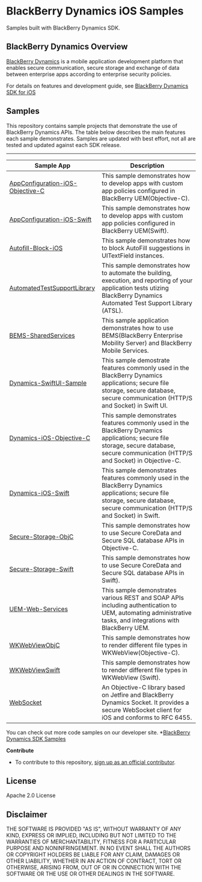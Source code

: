 # BlackBerry Dynamics iOS Samples

Samples built with BlackBerry Dynamics SDK.

## BlackBerry Dynamics Overview
[BlackBerry Dynamics](https://docs.blackberry.com/en/endpoint-management/blackberry-dynamics) is a mobile application development platform that enables secure communication, secure storage and exchange of data between enterprise apps according to enterprise security policies.

For details on features and development guide, see [BlackBerry Dynamics SDK for iOS](https://docs.blackberry.com/en/development-tools/blackberry-dynamics-sdk-ios/)

## Samples

This repository contains sample projects that demonstrate the use of BlackBerry Dynamics APIs. The table below describes the main features each sample demonstrates. Samples are updated with best effort, not all are tested and updated against each SDK release.

------
| **Sample App**                                              | **Description**                                             |
| ------------------------------------------------------------ | ------------------------------------------------------------ | 
| [AppConfiguration-iOS-Objective-C](https://github.com/blackberry/BlackBerry-Dynamics-iOS-Samples/tree/master/AppConfiguration-iOS-Objective-C) | This sample demonstrates how to develop apps with custom app policies configured in BlackBerry UEM(Objective-C). | 
| [AppConfiguration-iOS-Swift](https://github.com/blackberry/BlackBerry-Dynamics-iOS-Samples/tree/master/AppConfiguration-iOS-Swift) | This sample demonstrates how to develop apps with custom app policies configured in BlackBerry UEM(Swift).| 
| [Autofill-Block-iOS](https://github.com/blackberry/BlackBerry-Dynamics-iOS-Samples/tree/master/Autofill-Block-iOS) | This sample demonstrates how to block AutoFill suggestions in UITextField instances. | 
| [AutomatedTestSupportLibrary](https://github.com/blackberry/BlackBerry-Dynamics-iOS-Samples/tree/master/AutomatedTestSupportLibrary) | This sample demonstrates how to automate the building, execution, and reporting of your application tests utizing BlackBerry Dynamics Automated Test Support Library (ATSL). | 
| [BEMS-SharedServices](https://github.com/blackberry/BlackBerry-Dynamics-iOS-Samples/tree/master/BEMS-SharedServices) | This sample application demonstrates how to use BEMS(BlackBerry Enterprise Mobility Server) and BlackBerry Mobile Services. | 
| [Dynamics-SwiftUI-Sample](https://github.com/blackberry/BlackBerry-Dynamics-iOS-Samples/tree/master/Dynamics-SwiftUI-Sample) | This sample demostrate features commonly used in the BlackBerry Dynamics applications; secure file storage, secure database, secure communication (HTTP/S and Socket) in Swift UI. | 
| [Dynamics-iOS-Objective-C](https://github.com/blackberry/BlackBerry-Dynamics-iOS-Samples/tree/master/Dynamics-iOS-Objective-C) | This sample demonstrates features commonly used in the BlackBerry Dynamics applications; secure file storage, secure database, secure communication (HTTP/S and Socket) in Objective-C.  | 
| [Dynamics-iOS-Swift](https://github.com/blackberry/BlackBerry-Dynamics-iOS-Samples/tree/master/Dynamics-iOS-Swift) | This sample demonstrates features commonly used in the BlackBerry Dynamics applications; secure file storage, secure database, secure communication (HTTP/S and Socket) in Swift. | 
| [Secure-Storage-ObjC](https://github.com/blackberry/BlackBerry-Dynamics-iOS-Samples/tree/master/Secure-Storage-ObjC) | This sample demonstrates how to use Secure CoreData and Secure SQL database APIs in Objective-C. | 
| [Secure-Storage-Swift](https://github.com/blackberry/BlackBerry-Dynamics-iOS-Samples/tree/master/Secure-Storage-Swift) | This sample demonstrates how to use Secure CoreData and Secure SQL database APIs in Swift). | 
| [UEM-Web-Services](https://github.com/blackberry/BlackBerry-Dynamics-iOS-Samples/tree/master/UEM-Web-Services) | This sample demonstrates various REST and SOAP APIs including authentication to UEM, automating administrative tasks, and integrations with BlackBerry UEM. | 
| [WKWebViewObjC](https://github.com/blackberry/BlackBerry-Dynamics-iOS-Samples/tree/master/WKWebViewObjC) | This sample demonstrates how to render different file types in WKWebView(Objective-C). | 
| [WKWebViewSwift](https://github.com/blackberry/BlackBerry-Dynamics-iOS-Samples/tree/master/WKWebViewSwift) | This sample demonstrates how to render different file types in WKWebView (Swift). | 
| [WebSocket](https://github.com/blackberry/BlackBerry-Dynamics-iOS-Samples/tree/master/WebSocket) | An Objective-C library based on Jetfire and BlackBerry Dynamics Socket. It provides a secure WebSocket client for iOS and conforms to RFC 6455.

You can check out more code samples on our developer site. 
*[BlackBerry Dynamics SDK Samples](https://developers.blackberry.com/us/en/resources/samples/blackberry-dynamics-sdk-samples/)

**Contribute**

* To contribute to this repository, [sign up as an official contributor](http://blackberry.github.com/howToContribute.html).

## License

Apache 2.0 License



## Disclaimer

THE SOFTWARE IS PROVIDED "AS IS", WITHOUT WARRANTY OF ANY KIND, EXPRESS OR IMPLIED, INCLUDING BUT NOT LIMITED TO THE WARRANTIES OF MERCHANTABILITY, FITNESS FOR A PARTICULAR PURPOSE AND NONINFRINGEMENT. IN NO EVENT SHALL THE AUTHORS OR COPYRIGHT HOLDERS BE LIABLE FOR ANY CLAIM, DAMAGES OR OTHER LIABILITY, WHETHER IN AN ACTION OF CONTRACT, TORT OR OTHERWISE, ARISING FROM, OUT OF OR IN CONNECTION WITH THE SOFTWARE OR THE USE OR OTHER DEALINGS IN THE SOFTWARE.
